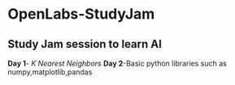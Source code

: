 # OpenLabs-StudyJam
## Study Jam session to learn AI
**Day 1**- _K Nearest Neighbors_
**Day 2**-Basic python libraries such as numpy,matplotlib,pandas
